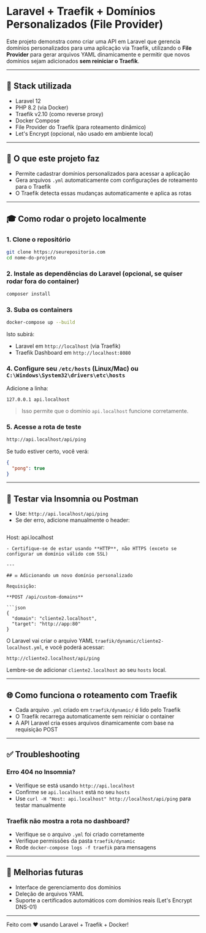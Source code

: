 # Laravel + Traefik + Domínios Personalizados (File Provider)

Este projeto demonstra como criar uma API em Laravel que gerencia domínios personalizados para uma aplicação via Traefik, utilizando o **File Provider** para gerar arquivos YAML dinamicamente e permitir que novos domínios sejam adicionados **sem reiniciar o Traefik**.

---

## 🔧 Stack utilizada

- Laravel 12
- PHP 8.2 (via Docker)
- Traefik v2.10 (como reverse proxy)
- Docker Compose
- File Provider do Traefik (para roteamento dinâmico)
- Let's Encrypt (opcional, não usado em ambiente local)

---

## 🔹 O que este projeto faz

- Permite cadastrar domínios personalizados para acessar a aplicação
- Gera arquivos `.yml` automaticamente com configurações de roteamento para o Traefik
- O Traefik detecta essas mudanças automaticamente e aplica as rotas

---

## 🎓 Como rodar o projeto localmente

### 1. Clone o repositório

```bash
git clone https://seurepositorio.com
cd nome-do-projeto
```

### 2. Instale as dependências do Laravel (opcional, se quiser rodar fora do container)

```bash
composer install
```

### 3. Suba os containers

```bash
docker-compose up --build
```

Isto subirá:
- Laravel em `http://localhost` (via Traefik)
- Traefik Dashboard em `http://localhost:8080`

### 4. Configure seu `/etc/hosts` (Linux/Mac) ou `C:\Windows\System32\drivers\etc\hosts`

Adicione a linha:

```
127.0.0.1 api.localhost
```

> Isso permite que o domínio `api.localhost` funcione corretamente.

### 5. Acesse a rota de teste

```bash
http://api.localhost/api/ping
```

Se tudo estiver certo, você verá:
```json
{
  "pong": true
}
```

---

## 🔎 Testar via Insomnia ou Postman

- Use: `http://api.localhost/api/ping`
- Se der erro, adicione manualmente o header:
  ```
Host: api.localhost
```
- Certifique-se de estar usando **HTTP**, não HTTPS (exceto se configurar um domínio válido com SSL)

---

## ✉️ Adicionando um novo domínio personalizado

Requisição:

**POST /api/custom-domains**

```json
{
  "domain": "cliente2.localhost",
  "target": "http://app:80"
}
```

O Laravel vai criar o arquivo YAML `traefik/dynamic/cliente2-localhost.yml`, e você poderá acessar:

```
http://cliente2.localhost/api/ping
```

Lembre-se de adicionar `cliente2.localhost` ao seu `hosts` local.

---

## 🌐 Como funciona o roteamento com Traefik

- Cada arquivo `.yml` criado em `traefik/dynamic/` é lido pelo Traefik
- O Traefik recarrega automaticamente sem reiniciar o container
- A API Laravel cria esses arquivos dinamicamente com base na requisição POST

---

## ✅ Troubleshooting

### Erro 404 no Insomnia?
- Verifique se está usando `http://api.localhost`
- Confirme se `api.localhost` está no seu `hosts`
- Use `curl -H "Host: api.localhost" http://localhost/api/ping` para testar manualmente

### Traefik não mostra a rota no dashboard?
- Verifique se o arquivo `.yml` foi criado corretamente
- Verifique permissões da pasta `traefik/dynamic`
- Rode `docker-compose logs -f traefik` para mensagens

---

## 🌟 Melhorias futuras

- Interface de gerenciamento dos domínios
- Deleção de arquivos YAML
- Suporte a certificados automáticos com domínios reais (Let's Encrypt DNS-01)

---

Feito com ❤️ usando Laravel + Traefik + Docker!

